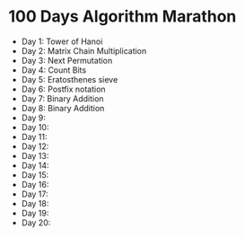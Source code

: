 # 100 Days Algorithm Marathon
- Day 1: Tower of Hanoi
- Day 2: Matrix Chain Multiplication
- Day 3: Next Permutation
- Day 4: Count Bits
- Day 5: Eratosthenes sieve
- Day 6: Postfix notation
- Day 7: Binary Addition
- Day 8: Binary Addition
- Day 9:
- Day 10:
- Day 11:
- Day 12:
- Day 13: 
- Day 14:
- Day 15:
- Day 16:
- Day 17:
- Day 18:
- Day 19: 
- Day 20:

